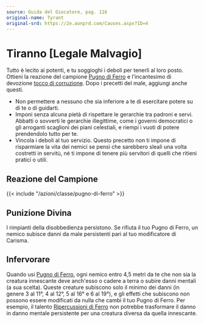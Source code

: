 ```yaml
---
source: Guida del Giocatore, pag. 116
original-name: Tyrant
original-srd: https://2e.aonprd.com/Causes.aspx?ID=4
---
```


# Tiranno \[Legale Malvagio\]

Tutto è lecito ai potenti, e tu soggioghi i deboli per tenerli al loro posto.
Ottieni la reazione del campione [Pugno di Ferro](/azioni/classe/pugno-di-ferro)
e l'incantesimo di devozione
[tocco di corruzione](/incantesimi/tocco-di-corruzione). Dopo i precetti del
male, aggiungi anche questi.

- Non permettere a nessuno che sia inferiore a te di esercitare potere su di te
  o di guidarti.
- Imponi senza alcuna pietà di rispettare le gerarchie tra padroni e servi.
  Abbatti o sovverti le gerarchie illegittime, come i governi democratici o gli
  arroganti scaglioni dei piani celestiali, e riempi i vuoti di potere
  prendendolo tutto per te.
- Vincola i deboli al tuo servizio. Questo precetto non ti impone di risparmiare
  la vita dei nemici se pensi che sarebbero sleali una volta costretti in
  servitù, né ti impone di tenere più servitori di quelli che ritieni pratici o
  utili.

## Reazione del Campione

{{< include "/azioni/classe/pugno-di-ferro" >}}

## Punizione Divina

I rimpianti della disobbedienza persistono. Se rifiuta il tuo Pugno di Ferro, un
nemico subisce danni da male persistenti pari al tuo modificatore di Carisma.

## Infervorare

Quando usi [Pugno di Ferro](/azioni/classe/pugno-di-ferro), ogni nemico entro
4,5 metri da te che non sia la creatura innescante deve anch'esso o cadere a
terra o subire danni mentali (a sua scelta). Queste creature subiscono solo il
minimo dei danni (in genere 3 al 11°, 4 al 12°, 5 al 16° e 6 al 19°), e gli
effetti che subiscono non possono essere modificati da nulla che cambi il tuo
Pugno di Ferro. Per esempio, il talento
[Ripercussioni di Ferro](/talenti/campione/ripercussioni-di-ferro) non potrebbe
trasformare il danno in danno mentale persistente per una creatura diversa da
quella innescante.
